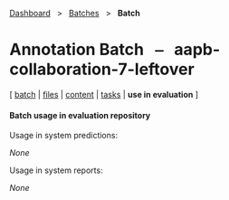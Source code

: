 [Dashboard](../../index.md)  &nbsp; > &nbsp; [Batches](../index.md)  &nbsp; > &nbsp; ****Batch**** 
# Annotation Batch &nbsp; ⎯ &nbsp; aapb-collaboration-7-leftover

\[ [batch](index.md) | [files](files.md) | [content](content.md) | [tasks](tasks.md) | **use in evaluation** \]

#### Batch usage in evaluation repository

Usage in system predictions:

*None*

Usage in system reports:

*None*

